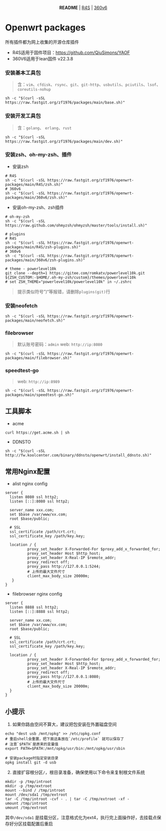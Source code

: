 <p align="center">
  <strong>README</strong> | <a href="https://github.com/zf1976/packages/blob/main/README-R4S.md">R4S</a> | <a href="https://github.com/zf1976/packages/blob/main/README-360v6.md">360v6</a>
</p>

# Openwrt packages
所有插件都为网上收集的开源仓库插件
- R4S适用于固件项目：https://github.com/QiuSimons/YAOF
- 360V6适用于lean固件 v22.3.8


### 安装基本工具包
> 含：`vim`、`cfdisk`、`rsync`、`git`、`git-http`、`usbutils`、`pciutils`、`lsof`、`coreutils-nohup`
```shell
sh -c "$(curl -sSL https://raw.fastgit.org/zf1976/packages/main/base.sh)"
```

### 安装开发工具包
> 含：`golang`、 `erlang`、`rust`

```shell
sh -c "$(curl -sSL https://raw.fastgit.org/zf1976/packages/main/dev.sh)"
```

### 安装zsh、oh-my-zsh、插件
- 安装zsh
```shell
# R4S
sh -c "$(curl -sSL https://raw.fastgit.org/zf1976/openwrt-packages/main/R4S/zsh.sh)"
# 360v6
sh -c "$(curl -sSL https://raw.fastgit.org/zf1976/openwrt-packages/main/360v6/zsh.sh)"
```
- 安装oh-my-zsh、zsh插件
```shell
# oh-my-zsh
sh -c "$(curl -sSL https://raw.github.com/ohmyzsh/ohmyzsh/master/tools/install.sh)"

# plugins
# R4S
sh -c "$(curl -sSL https://raw.fastgit.org/zf1976/openwrt-packages/main/R4S/zsh-plugins.sh)"
# 360v6
sh -c "$(curl -sSL https://raw.fastgit.org/zf1976/openwrt-packages/main/360v6/zsh-plugins.sh)"

# theme - powerlevel10k
git clone --depth=1 https://gitee.com/romkatv/powerlevel10k.git ${ZSH_CUSTOM:-$HOME/.oh-my-zsh/custom}/themes/powerlevel10k
# set ZSH_THEME="powerlevel10k/powerlevel10k" in ~/.zshrc
```
> 提示类似符号”)“等报错，请删除`plugins(git)`行 

### 安装neofetch
```shell
sh -c "$(curl -sSL https://raw.fastgit.org/zf1976/openwrt-packages/main/neofetch.sh)"
```

### filebrowser
> 默认账号密码：`admin`
> web: `http://ip:8080`
```shell
sh -c "$(curl -sSL https://raw.fastgit.org/zf1976/openwrt-packages/main/filebrowser.sh)"
```

### speedtest-go
> web: `http://ip:8989`
```shell
sh -c "$(curl -sSL https://raw.fastgit.org/zf1976/openwrt-packages/main/speedtest-go.sh)"
```

## 工具脚本
- acme
```shell
curl https://get.acme.sh | sh
```

- DDNSTO
```shell
sh -c "$(curl -sSL http://fw.koolcenter.com/binary/ddnsto/openwrt/install_ddnsto.sh)"
```

## 常用Nginx配置
  - alist nginx config
  ```shell
  server {
	listen 8080 ssl http2;
	listen [::]:8080 ssl http2;

	server_name xxx.com;
	set $base /var/www/xx.com;
	root $base/public;

	# SSL
	ssl_certificate /path/crt.crt;
	ssl_certificate_key /path/key.key;

	location / {
      		proxy_set_header X-Forwarded-For $proxy_add_x_forwarded_for;
      		proxy_set_header Host $http_host;
      		proxy_set_header X-Real-IP $remote_addr;
      		proxy_redirect off;
      		proxy_pass http://127.0.0.1:5244;
     		# 上传的最大文件尺寸
      		client_max_body_size 20000m;
     }
}
  ```
  - filebrowser nginx config
  ```shell
  server {
	listen 8888 ssl http2;
	listen [::]:8888 ssl http2;

	server_name xx.com;
	set $base /var/www/xx.com;
	root $base/public;

	# SSL
	ssl_certificate /path/crt.crt;
	ssl_certificate_key /path/key.key;

	location / {
      		proxy_set_header X-Forwarded-For $proxy_add_x_forwarded_for;
      		proxy_set_header Host $http_host;
     		proxy_set_header X-Real-IP $remote_addr;
      		proxy_redirect off;
      		proxy_pass http://127.0.0.1:8080;
      		# 上传的最大文件尺寸
      		client_max_body_size 20000m;
    }
}
  ```

## 小提示
1. 如果你路由空间不算大，建议把包安装在外置磁盘空间
```shell
echo "dest usb /mnt/opkg" >> /etc/opkg.conf
# 重启shell会重置，把下面这条放在`/etc/profile` 就可以保存了
# 注意`$PATH`是原来的变量值
export PATH=$PATH:/mnt/opkg/usr/bin:/mnt/opkg/usr/sbin

# 安装package时指定安装目录
opkg install git -d usb
```
2. 直接扩容根分区`/`，根目录准备，确保使用以下命令来复制根文件系统
```shell
mkdir -p /tmp/introot
mkdir -p /tmp/extroot
mount --bind / /tmp/introot
mount /dev/sda1 /tmp/extroot
tar -C /tmp/introot -cvf - . | tar -C /tmp/extroot -xf -
umount /tmp/introot
umount /tmp/extroot
```
其中`/dev/sda1` 是挂载分区，注意格式化为ext4，执行完上面操作好，去挂载点保存好分区挂载配置后重启
